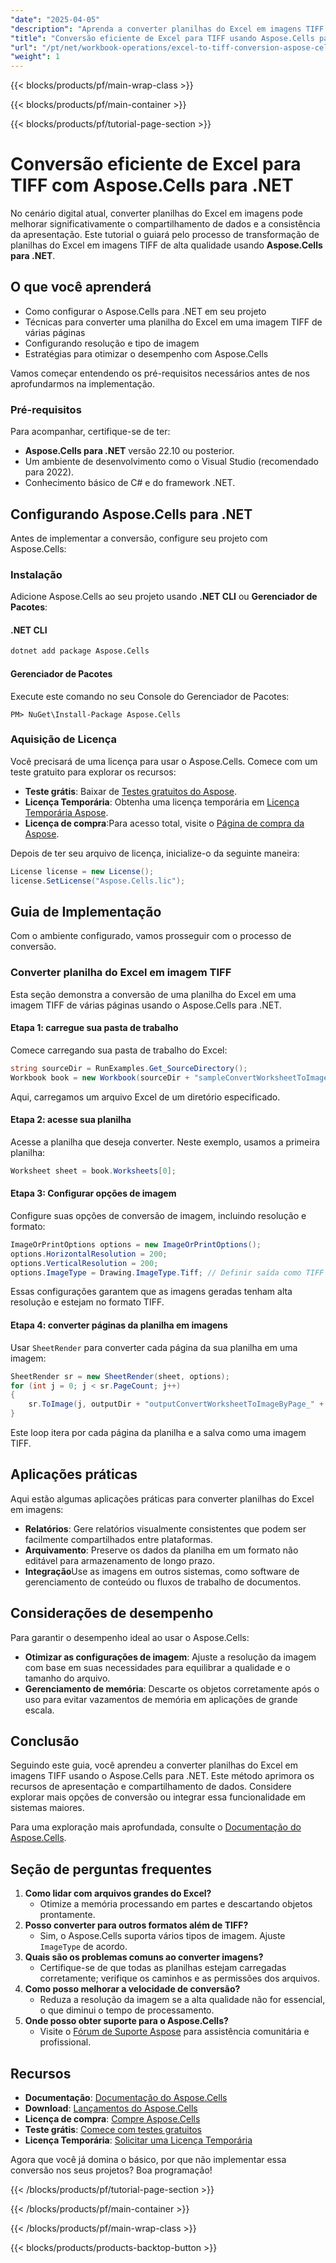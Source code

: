 ```yaml
---
"date": "2025-04-05"
"description": "Aprenda a converter planilhas do Excel em imagens TIFF de alta qualidade com facilidade usando o Aspose.Cells para .NET. Simplifique sua apresentação de dados e garanta a integridade em todas as plataformas."
"title": "Conversão eficiente de Excel para TIFF usando Aspose.Cells para .NET"
"url": "/pt/net/workbook-operations/excel-to-tiff-conversion-aspose-cells-net/"
"weight": 1
---
```


{{< blocks/products/pf/main-wrap-class >}}

{{< blocks/products/pf/main-container >}}

{{< blocks/products/pf/tutorial-page-section >}}


# Conversão eficiente de Excel para TIFF com Aspose.Cells para .NET
No cenário digital atual, converter planilhas do Excel em imagens pode melhorar significativamente o compartilhamento de dados e a consistência da apresentação. Este tutorial o guiará pelo processo de transformação de planilhas do Excel em imagens TIFF de alta qualidade usando **Aspose.Cells para .NET**.

## O que você aprenderá
- Como configurar o Aspose.Cells para .NET em seu projeto
- Técnicas para converter uma planilha do Excel em uma imagem TIFF de várias páginas
- Configurando resolução e tipo de imagem
- Estratégias para otimizar o desempenho com Aspose.Cells

Vamos começar entendendo os pré-requisitos necessários antes de nos aprofundarmos na implementação.

### Pré-requisitos
Para acompanhar, certifique-se de ter:
- **Aspose.Cells para .NET** versão 22.10 ou posterior.
- Um ambiente de desenvolvimento como o Visual Studio (recomendado para 2022).
- Conhecimento básico de C# e do framework .NET.

## Configurando Aspose.Cells para .NET
Antes de implementar a conversão, configure seu projeto com Aspose.Cells:

### Instalação
Adicione Aspose.Cells ao seu projeto usando **.NET CLI** ou **Gerenciador de Pacotes**:

#### .NET CLI
```bash
dotnet add package Aspose.Cells
```

#### Gerenciador de Pacotes
Execute este comando no seu Console do Gerenciador de Pacotes:
```plaintext
PM> NuGet\Install-Package Aspose.Cells
```

### Aquisição de Licença
Você precisará de uma licença para usar o Aspose.Cells. Comece com um teste gratuito para explorar os recursos:
- **Teste grátis**: Baixar de [Testes gratuitos do Aspose](https://releases.aspose.com/cells/net/).
- **Licença Temporária**: Obtenha uma licença temporária em [Licença Temporária Aspose](https://purchase.aspose.com/temporary-license/).
- **Licença de compra**:Para acesso total, visite o [Página de compra da Aspose](https://purchase.aspose.com/buy).

Depois de ter seu arquivo de licença, inicialize-o da seguinte maneira:
```csharp
License license = new License();
license.SetLicense("Aspose.Cells.lic");
```

## Guia de Implementação
Com o ambiente configurado, vamos prosseguir com o processo de conversão.

### Converter planilha do Excel em imagem TIFF
Esta seção demonstra a conversão de uma planilha do Excel em uma imagem TIFF de várias páginas usando o Aspose.Cells para .NET.

#### Etapa 1: carregue sua pasta de trabalho
Comece carregando sua pasta de trabalho do Excel:
```csharp
string sourceDir = RunExamples.Get_SourceDirectory();
Workbook book = new Workbook(sourceDir + "sampleConvertWorksheetToImageByPage.xlsx");
```
Aqui, carregamos um arquivo Excel de um diretório especificado.

#### Etapa 2: acesse sua planilha
Acesse a planilha que deseja converter. Neste exemplo, usamos a primeira planilha:
```csharp
Worksheet sheet = book.Worksheets[0];
```

#### Etapa 3: Configurar opções de imagem
Configure suas opções de conversão de imagem, incluindo resolução e formato:
```csharp
ImageOrPrintOptions options = new ImageOrPrintOptions();
options.HorizontalResolution = 200;
options.VerticalResolution = 200;
options.ImageType = Drawing.ImageType.Tiff; // Definir saída como TIFF
```
Essas configurações garantem que as imagens geradas tenham alta resolução e estejam no formato TIFF.

#### Etapa 4: converter páginas da planilha em imagens
Usar `SheetRender` para converter cada página da sua planilha em uma imagem:
```csharp
SheetRender sr = new SheetRender(sheet, options);
for (int j = 0; j < sr.PageCount; j++)
{
    sr.ToImage(j, outputDir + "outputConvertWorksheetToImageByPage_" + (j + 1) + ".tif");
}
```
Este loop itera por cada página da planilha e a salva como uma imagem TIFF.

## Aplicações práticas
Aqui estão algumas aplicações práticas para converter planilhas do Excel em imagens:
- **Relatórios**: Gere relatórios visualmente consistentes que podem ser facilmente compartilhados entre plataformas.
- **Arquivamento**: Preserve os dados da planilha em um formato não editável para armazenamento de longo prazo.
- **Integração**Use as imagens em outros sistemas, como software de gerenciamento de conteúdo ou fluxos de trabalho de documentos.

## Considerações de desempenho
Para garantir o desempenho ideal ao usar o Aspose.Cells:
- **Otimizar as configurações de imagem**: Ajuste a resolução da imagem com base em suas necessidades para equilibrar a qualidade e o tamanho do arquivo.
- **Gerenciamento de memória**: Descarte os objetos corretamente após o uso para evitar vazamentos de memória em aplicações de grande escala.

## Conclusão
Seguindo este guia, você aprendeu a converter planilhas do Excel em imagens TIFF usando o Aspose.Cells para .NET. Este método aprimora os recursos de apresentação e compartilhamento de dados. Considere explorar mais opções de conversão ou integrar essa funcionalidade em sistemas maiores.

Para uma exploração mais aprofundada, consulte o [Documentação do Aspose.Cells](https://reference.aspose.com/cells/net/).

## Seção de perguntas frequentes
1. **Como lidar com arquivos grandes do Excel?**
   - Otimize a memória processando em partes e descartando objetos prontamente.
2. **Posso converter para outros formatos além de TIFF?**
   - Sim, o Aspose.Cells suporta vários tipos de imagem. Ajuste `ImageType` de acordo.
3. **Quais são os problemas comuns ao converter imagens?**
   - Certifique-se de que todas as planilhas estejam carregadas corretamente; verifique os caminhos e as permissões dos arquivos.
4. **Como posso melhorar a velocidade de conversão?**
   - Reduza a resolução da imagem se a alta qualidade não for essencial, o que diminui o tempo de processamento.
5. **Onde posso obter suporte para o Aspose.Cells?**
   - Visite o [Fórum de Suporte Aspose](https://forum.aspose.com/c/cells/9) para assistência comunitária e profissional.

## Recursos
- **Documentação**: [Documentação do Aspose.Cells](https://reference.aspose.com/cells/net/)
- **Download**: [Lançamentos do Aspose.Cells](https://releases.aspose.com/cells/net/)
- **Licença de compra**: [Compre Aspose.Cells](https://purchase.aspose.com/buy)
- **Teste grátis**: [Comece com testes gratuitos](https://releases.aspose.com/cells/net/)
- **Licença Temporária**: [Solicitar uma Licença Temporária](https://purchase.aspose.com/temporary-license/)

Agora que você já domina o básico, por que não implementar essa conversão nos seus projetos? Boa programação!

{{< /blocks/products/pf/tutorial-page-section >}}

{{< /blocks/products/pf/main-container >}}

{{< /blocks/products/pf/main-wrap-class >}}

{{< blocks/products/products-backtop-button >}}